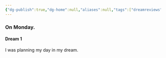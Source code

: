 ```yaml
---
{"dg-publish":true,"dg-home":null,"aliases":null,"tags":["dreamreviews"],"permalink":"/notes/07-journals-calender/dream-notes/may/12-05-2024/","dgPassFrontmatter":true,"updated":"2025-05-12T17:28:50.678+05:30"}
---
```


### On Monday.

#### Dream 1

I was planning my day in my dream.